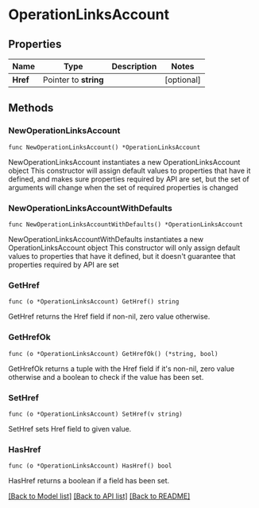 # OperationLinksAccount

## Properties

Name | Type | Description | Notes
------------ | ------------- | ------------- | -------------
**Href** | Pointer to **string** |  | [optional] 

## Methods

### NewOperationLinksAccount

`func NewOperationLinksAccount() *OperationLinksAccount`

NewOperationLinksAccount instantiates a new OperationLinksAccount object
This constructor will assign default values to properties that have it defined,
and makes sure properties required by API are set, but the set of arguments
will change when the set of required properties is changed

### NewOperationLinksAccountWithDefaults

`func NewOperationLinksAccountWithDefaults() *OperationLinksAccount`

NewOperationLinksAccountWithDefaults instantiates a new OperationLinksAccount object
This constructor will only assign default values to properties that have it defined,
but it doesn't guarantee that properties required by API are set

### GetHref

`func (o *OperationLinksAccount) GetHref() string`

GetHref returns the Href field if non-nil, zero value otherwise.

### GetHrefOk

`func (o *OperationLinksAccount) GetHrefOk() (*string, bool)`

GetHrefOk returns a tuple with the Href field if it's non-nil, zero value otherwise
and a boolean to check if the value has been set.

### SetHref

`func (o *OperationLinksAccount) SetHref(v string)`

SetHref sets Href field to given value.

### HasHref

`func (o *OperationLinksAccount) HasHref() bool`

HasHref returns a boolean if a field has been set.


[[Back to Model list]](../README.md#documentation-for-models) [[Back to API list]](../README.md#documentation-for-api-endpoints) [[Back to README]](../README.md)


